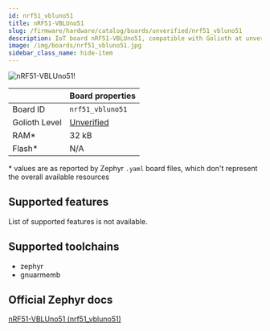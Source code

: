 ```yaml
---
id: nrf51_vbluno51
title: nRF51-VBLUno51
slug: /firmware/hardware/catalog/boards/unverified/nrf51_vbluno51
description: IoT board nRF51-VBLUno51, compatible with Golioth at unverified level.
image: /img/boards/nrf51_vbluno51.jpg
sidebar_class_name: hide-item
---
```


[//]: # (This is an auto-generated file, do not edit! Changes to it will be lost upon re-generation)

![nRF51-VBLUno51!](/img/boards/nrf51_vbluno51.jpg "nRF51-VBLUno51")

|                | Board properties     |
| -------------  | -------------------- |
| Board ID       | `nrf51_vbluno51` |
| Golioth Level  | [Unverified](/firmware/hardware#unverified-boards) |
| RAM*           | 32 kB |
| Flash*         | N/A |

\* values are as reported by Zephyr `.yaml` board files, which don't represent the overall available resources



## Supported features

List of supported features is not available.

## Supported toolchains

* zephyr
* gnuarmemb

## Official Zephyr docs

[nRF51-VBLUno51 (nrf51_vbluno51)](https://docs.zephyrproject.org/latest/boards/vngiotlab/nrf51_vbluno51/doc/index.html)
